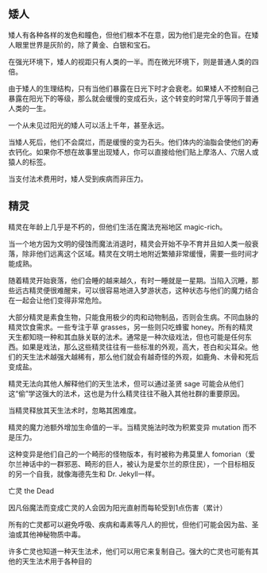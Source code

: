 <!--
 * @Author: Drold528 57870196+Drold528@users.noreply.github.com
 * @Date: 2025-04-02 22:51:37
 * @LastEditors: Drold528 57870196+Drold528@users.noreply.github.com
 * @LastEditTime: 2025-04-02 23:04:51
 * @FilePath: \ReSDL\NGR.md
 * @Description: 这是默认设置,请设置`customMade`, 打开koroFileHeader查看配置 进行设置: https://github.com/OBKoro1/koro1FileHeader/wiki/%E9%85%8D%E7%BD%AE
-->
## 矮人

矮人有各种各样的发色和瞳色，但他们根本不在意，因为他们是完全的色盲。在矮人眼里世界是灰阶的，除了黄金、白银和宝石。

在强光环境下，矮人的视距只有人类的一半。而在微光环境下，则是普通人类的四倍。

由于矮人的生理结构，只有当他们暴露在日光下时才会衰老。如果矮人不控制自己暴露在阳光下的等级，那么就会缓慢的变成石头，这个转变的时常几乎等同于普通人类的一生。

一个从未见过阳光的矮人可以活上千年，甚至永远。

当矮人死后，他们不会腐烂，而是缓慢的变为石头。他们体内的油脂会使他们的寿衣钙化。如果你不想在故事里出现矮人，你可以直接给他们贴上摩洛人、穴居人或猿人的标签。

当支付法术费用时，矮人受到疾病而非压力。

## 精灵

精灵在年龄上几乎是不朽的，但他们生活在魔法充裕地区 magic-rich。

当一个地方因为文明的侵蚀而魔法消退时，精灵会开始不孕不育并且如人类一般衰落，除非他们远离这个区域。精灵在文明土地附近繁殖非常缓慢，需要一些时间才能成熟。

随着精灵开始衰落，他们会睡的越来越久，有时一睡就是一星期。当陷入沉睡，那些远古精灵便很难醒来，可以很容易地进入梦游状态，这种状态与他们的魔力结合在一起会让他们变得非常危险。

大部分精灵是素食生物，只能食用极少的肉和动物制品，否则会生病。不同血脉的精灵饮食需求。一些专注于草 grasses，另一些则只吃蜂蜜 honey。所有的精灵天生都知晓一种和其血脉关联的法术。通常是一种次级戏法，但也可能是任何东西。如果是戏法，那么这些精灵往往有一些标准的外观，高大，苍白和尖耳朵。他们的天生法术越强大越稀有，那么他们就会有越奇怪的外观，如鹿角、木骨和死后变成盐。

精灵无法向其他人解释他们的天生法术，但可以通过圣贤 sage 可能会从他们这“偷”学这强大的法术，这也是为什么精灵往往不融入其他社群的重要原因。

当精灵释放其天生法术时，忽略其困难度。

精灵的魔力池额外增加生命值的一半。当精灵施法时改为积累变异 mutation 而不是压力。

这种变异是他们自己的一个畸形的怪物版本，有时被称为弗莫里人 fomorian（爱尔兰神话中的一群邪恶、畸形的巨人，被认为是爱尔兰的原住民），一个目标相反的另一个自我，就像海德先生和 Dr. Jekyll一样。

亡灵 the Dead

因凡俗魔法而变成亡灵的人会因为阳光直射而每轮受到1点伤害（累计）

所有的亡灵都可以避免呼吸、疾病和毒素等凡人的担忧，但他们可能会因为盐、圣油或其他神秘物质中毒。

许多亡灵也知道一种天生法术，他们可以用它来复制自己。强大的亡灵也可能有其他的天生法术用于各种目的